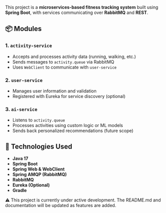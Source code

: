 This project is a **microservices-based fitness tracking system** built using **Spring Boot**, with services communicating over **RabbitMQ** and **REST**.

## 📦 Modules

### 1. `activity-service`
- Accepts and processes activity data (running, walking, etc.)
- Sends messages to `activity.queue` via RabbitMQ
- Uses `WebClient` to communicate with `user-service`

### 2. `user-service`
- Manages user information and validation
- Registered with Eureka for service discovery (optional)

### 3. `ai-service`
- Listens to `activity.queue`
- Processes activities using custom logic or ML models
- Sends back personalized recommendations (future scope)

## 🔧 Technologies Used
- **Java 17**
- **Spring Boot**
- **Spring Web & WebClient**
- **Spring AMQP (RabbitMQ)**
- **RabbitMQ**
- **Eureka (Optional)**
- **Gradle**

⚠️ This project is currently under active development.
The README.md and documentation will be updated as features are added.

